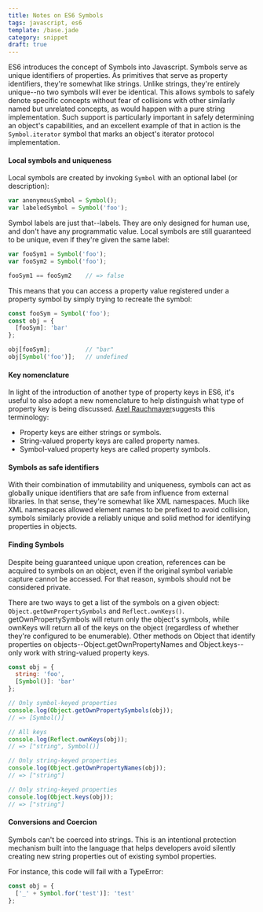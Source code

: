 ```yaml
---
title: Notes on ES6 Symbols
tags: javascript, es6
template: /base.jade
category: snippet
draft: true
---
```


ES6 introduces the concept of Symbols into Javascript. Symbols serve as unique identifiers of properties. As primitives that serve as property identifiers, they're somewhat like strings. Unlike strings, they're entirely unique--no two symbols will ever be identical. This allows symbols to safely denote specific concepts without fear of collisions with other similarly named but unrelated concepts, as would happen with a pure string implementation. Such support is particularly important in safely determining an object's capabilities, and an excellent example of that in action is the `Symbol.iterator` symbol that marks an object's iterator protocol implementation.

#### Local symbols and uniqueness

Local symbols are created by invoking `Symbol` with an optional label (or description):

```javascript
var anonymousSymbol = Symbol();
var labeledSymbol = Symbol('foo');
```

Symbol labels are just that--labels. They are only designed for human use, and don't have any programmatic value. Local symbols are still guaranteed to be unique, even if they're given the same label:

```javascript
var fooSym1 = Symbol('foo');
var fooSym2 = Symbol('foo');

fooSym1 == fooSym2    // => false
```

This means that you can access a property value registered under a property symbol by simply trying to recreate the symbol:

```javascript
const fooSym = Symbol('foo');
const obj = {
  [fooSym]: 'bar'
};

obj[fooSym];          // "bar"
obj[Symbol('foo')];   // undefined
```

#### Key nomenclature

In light of the introduction of another type of property keys in ES6, it's useful to also adopt a new nomenclature to help distinguish what type of property key is being discussed. [Axel Rauchmayer](http://exploringjs.com/es6/ch_symbols.html#_enumerating-own-property-keys)suggests this terminology:

* Property keys are either strings or symbols.
* String-valued property keys are called property names.
* Symbol-valued property keys are called property symbols.

#### Symbols as safe identifiers

With their combination of immutability and uniqueness, symbols can act as globally unique identifiers that are safe from influence from external libraries. In that sense, they're somewhat like XML namespaces. Much like XML namespaces allowed element names to be prefixed to avoid collision, symbols similarly provide a reliably unique and solid method for identifying properties in objects.

#### Finding Symbols

Despite being guaranteed unique upon creation, references can be acquired to symbols on an object, even if the original symbol variable capture cannot be accessed. For that reason, symbols should not be considered private.

There are two ways to get a list of the symbols on a given object: `Object.getOwnPropertySymbols` and `Reflect.ownKeys()`. getOwnPropertySymbols will return only the object's symbols, while ownKeys will return all of the keys on the object (regardless of whether they're configured to be enumerable). Other methods on Object that identify properties on objects--Object.getOwnPropertyNames and Object.keys--only work with string-valued property keys.

```javascript
const obj = {
  string: 'foo',
  [Symbol()]: 'bar'
};

// Only symbol-keyed properties
console.log(Object.getOwnPropertySymbols(obj));
// => [Symbol()]

// All keys
console.log(Reflect.ownKeys(obj));
// => ["string", Symbol()]

// Only string-keyed properties
console.log(Object.getOwnPropertyNames(obj));
// => ["string"]

// Only string-keyed properties
console.log(Object.keys(obj));
// => ["string"]
```

#### Conversions and Coercion

Symbols can't be coerced into strings. This is an intentional protection mechanism built into the language that helps developers avoid silently creating new string properties out of existing symbol properties.

For instance, this code will fail with a TypeError:

```javascript
const obj = {
  ['_' + Symbol.for('test')]: 'test'
};
```
